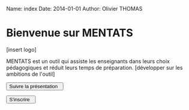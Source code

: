 Name: index
Date: 2014-01-01
Author: Olivier THOMAS


<div class="col-md-10 col-md-offset-1">
 <div class="panel panel-info">
  <div class="panel-heading"><h1>
Bienvenue sur MENTATS
  </h1></div>
  <div class="panel-body">

[insert logo]

MENTATS est un outil qui assiste les enseignants dans leurs choix pédagogiques et réduit leurs temps de préparation.
[développer sur les ambitions de l'outil]

[<button class="btn btn-primary pull-left" type="button"> Suivre la présentation &nbsp;<i class="icon-arrow-left"></i></button>](/tuto/module)


[<button class="btn btn-primary pull-right" type="button">S'inscrire &nbsp;<i class="icon-arrow-left"></i></button>](/account/register)

  </div>
 </div>
</div>

